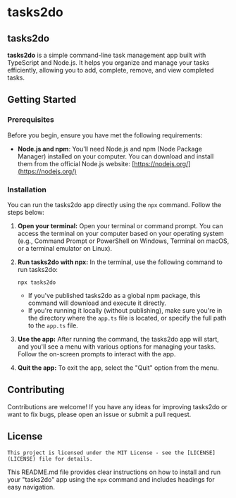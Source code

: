 # tasks2do
## tasks2do

**tasks2do** is a simple command-line task management app built with TypeScript and Node.js. It helps you organize and manage your tasks efficiently, allowing you to add, complete, remove, and view completed tasks.

## Getting Started

### Prerequisites

Before you begin, ensure you have met the following requirements:

- **Node.js and npm**: You'll need Node.js and npm (Node Package Manager) installed on your computer. You can download and install them from the official Node.js website: [https://nodejs.org/](https://nodejs.org/)

### Installation

You can run the tasks2do app directly using the `npx` command. Follow the steps below:

1. **Open your terminal:** Open your terminal or command prompt. You can access the terminal on your computer based on your operating system (e.g., Command Prompt or PowerShell on Windows, Terminal on macOS, or a terminal emulator on Linux).

2. **Run tasks2do with npx:** In the terminal, use the following command to run tasks2do:

   ```
   npx tasks2do
   ```

   - If you've published tasks2do as a global npm package, this command will download and execute it directly.
   - If you're running it locally (without publishing), make sure you're in the directory where the `app.ts` file is located, or specify the full path to the `app.ts` file.

3. **Use the app:** After running the command, the tasks2do app will start, and you'll see a menu with various options for managing your tasks. Follow the on-screen prompts to interact with the app.

4. **Quit the app:** To exit the app, select the "Quit" option from the menu.

## Contributing

Contributions are welcome! If you have any ideas for improving tasks2do or want to fix bugs, please open an issue or submit a pull request.

## License

```
This project is licensed under the MIT License - see the [LICENSE](LICENSE) file for details.
```

This README.md file provides clear instructions on how to install and run your "tasks2do" app using the `npx` command and includes headings for easy navigation.